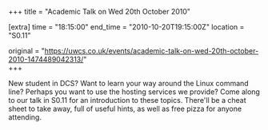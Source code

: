 +++
title = "Academic Talk on Wed 20th October 2010"

[extra]
time = "18:15:00"
end_time = "2010-10-20T19:15:00Z"
location = "S0.11"

original = "https://uwcs.co.uk/events/academic-talk-on-wed-20th-october-2010-1474489042313/"    
+++

New student in DCS? Want to learn your way around the Linux command line? Perhaps you want to use the hosting services we provide? Come along to our talk in S0.11 for an introduction to these topics. There'll be a cheat sheet to take away, full of useful hints, as well as free pizza for anyone attending.

